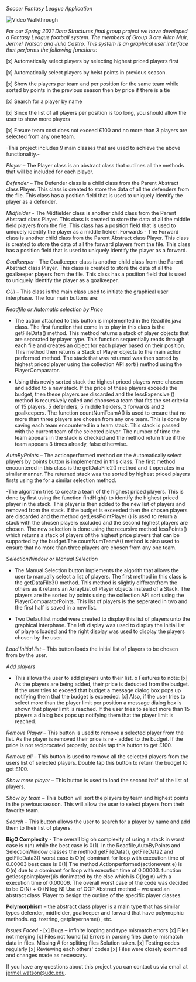 *Soccer Fantasy League Application*

<img src='https://github.com/JermelWatson/Soccer_Fantasy_League/blob/master/Final_Project_2021_demo.gif' title='Video Walkthrough' width='' alt='Video Walkthrough' />


*For our Spring 2021 Data Structures final group project we have developed a Fantasy League 
football system. The members of Group 3 are Allan Muir, Jermel Watson and Julio Castro. This 
system is an graphical user interface that performs the following functions:*

[x] Automatically select players by selecting highest priced players first

[x] Automatically select players by heist points in previous season.

[x] Show the players per team and per position for the same team while sorted by points in the 
previous season then by price if there is a tie

[x] Search for a player by name

[x] Since the list of all players per position is too long, you should allow the user to show 
more players

[x] Ensure team cost does not exceed £100 and no more than 3 players are selected from any 
one team.

-This project includes 9 main classes that are used to achieve the above functionality.-

*Player* – The Player class is an abstract class that outlines all the methods that will be included for 
each player. 

*Defender* – The Defender class is a child class from the Parent Abstract class Player. This class is 
created to store the data of all the defenders from the file. This class has a position field that is used
to uniquely identify the player as a defender.

*Midfielder* - The Midfielder class is another child class from the Parent Abstract class Player. This
class is created to store the data of all the middle field players from the file. This class has a 
position field that is used to uniquely identify the player as a middle fielder.
Forwards - The Forward class is another child class from the Parent Abstract class Player. This 
class is created to store the data of all the forward players from the file. This class has a position 
field that is used to uniquely identify the player as a forward.

*Goalkeeper* - The Goalkeeper class is another child class from the Parent Abstract class Player. 
This class is created to store the data of all the goalkeeper players from the file. This class has a 
position field that is used to uniquely identify the player as a goalkeeper.

*GUI* – This class is the main class used to initiate the graphical user interphase. The four main 
buttons are:

*Readfile or Automatic selection by Price* 

- The action attached to this button is implemented in the 
Readfile.java class. The first function that come in to play in this class is the getFileData() method. This method returns a stack of player objects that are separated by player type. This function sequentially reads through each file and creates an object for each player based on their position. This method then returns a Stack of Player objects to the main action performed method. The stack that was returned was then sorted by highest priced player using the collection 
API sort() method using the PlayerComparator. 

- Using this newly sorted stack the highest priced players were chosen and added to a new 
stack. If the price of these players exceeds the budget, then these players are discarded and 
the lessExpensive () method is recursively called and chooses a team that fits the set criteria
of 15 players, 5 defenders, 5 middle fielders, 3 forwards and 2 goalkeepers. The function 
countNumTeamA() is used to ensure that no more than three players are chosen from any 
one team. This is done by saving each team encountered in a team stack. This stack is 
passed with the current team of the selected player. The number of time the team appears in
the stack is checked and the method return true if the team appears 3 times already, false 
otherwise.

*AutoByPoints*
– The actionperformed method on the Automatically select players by points button is 
implemented in this class. The first method encountered in this class is the getDataFile2() 
method and it operates in a similar manner. The returned stack was the sorted by highest priced players 
firsts using the for a similar selection method.

-The algorithm tries to create a team of the highest priced players. This is done by first using
the function findHigh() to identify the highest priced player in the stack. This player is then
added to the new list of players and removed from the stack. If the budget is exceeded then 
the chosen players are discarded and the method getLessPointPlayer () is used to return a 
stack with the chosen players excluded and the second highest players are chosen. The new
selection is done using the recursive method lessPoints() which returns a stack of players of
the highest price players that can be supported by the budget.The countNumTeamA() method is also used to ensure
that no more than three players are chosen from any one team.

*SelectionWindow or Manual Selection*
- The Manual Selection button implements the algorith that allows the user to manually select a list of players. The first method in this class is the getDataFile3() method. This method is slightly differentfrom the others as it returns an ArrayList of Player objects instead of a Stack. The players are the sorted by points using the collection API sort using the PlayerComparatorPoints. This list of players is the seperated in two and the first half is 
saved in a new list. 

- Two Defaultlist model were created to display this list of players unto the graphical 
interphase. The left display was used to display the initial list of players loaded and the right display was used to display the players chosen by the user.

*Load Initial list*
– This button loads the initial list of players to be chosen from by the user.

*Add players* 
- This allows the user to add players unto their list.
o Features to note: 
[x] As the players are being added, their price is deducted from the budget. If 
the user tries to exceed that budget a message dialog box pops up notifying 
them that the budget is exceeded. 
[x] Also, if the user tries to select more than the player limit per position a 
message dialog box is shown that player limit is reached. If the user tries to 
select more than 15 players a dialog box pops up notifying them that the 
player limit is reached.

*Remove Player*
– This button is used to remove a selected player from the list. As the player
is removed their price is re - added to the budget. If the price is not reciprocated properly, 
double tap this button to get £100.

*Remove all* – This button is used to remove all the selected players from the users list of 
selected players. Double tap this button to return the budget to get £100. 

*Show more player*
– This button is used to load the second half of the list of players. 

*Show by team*
– This button will sort the players by team and highest points in the previous
season. This will allow the user to select players from their favorite team.

*Search* 
– This button allows the user to search for a player by name and add them to their 
list of players. 

**BigO Complexity** - 
The overall big oh complexity of using a stack in worst case is o(n) while the best case is 0(1). In 
the Readfile,AutoByPoints and SelectionWindow classes the method getFileData(), getFileData2 
and getFileData3() worst case is O(n) dominant for loop with execution time of 0.00003 best case 
is 0(1)
The method Actionperformed(actionevent e) is O(n) due to a dominant for loop with execution 
time of 0.00003.
function getlesspointplayer()is donimated by the else which is O(log n) with a execution time of 
0.00006.
The overall worst case of the code was decided to be O(N) + O (N log N)
Use of OOP 
Abstract method – we used an abstract class 'Player to design the outline of the specific player 
classes. 

**Polymorphism** – the abstract class player is a main type that has similar types defender, midfielder, goalkeeper and forward that have polymophic methods. eg. tostring, getplayername(), etc.

*Issues Faced -* 
[x] Bugs – infinite looping and type mismatch errors
[x] Files not merging
[x] Files not found
[x] Errors in parsing files due to mismatch data in files. Missing # for spliting files
Solution taken.
[x] Testing codes regularly
[x] Reviewing each others' codes
[x] Files were closely examined and changes made as necessary.

If you have any questions about this project you can contact us via email at 
jermel.watson@udc.edu.
